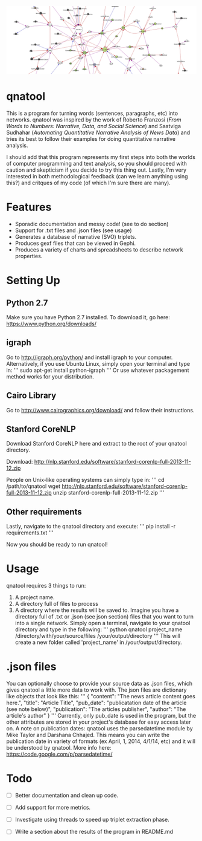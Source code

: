 ![A network graph](https://raw.githubusercontent.com/DansGit/qnatool/master/docs/abortion2.png)
# qnatool
This is a program for turning words (sentences, paragraphs, etc) into networks.
qnatool was inspired by the work of Roberto Franzosi (*From Words to Numbers: Narrative, Data, and Social Science*)
and Saatviga Sudhahar (*Automating Quantitative Narrative Analysis of News Data*) and tries its best to follow their
examples for doing quantitative narrative analysis. 

I should add that this program represents my first steps into
both the worlds of computer programming and text analysis, so you should proceed with caution 
and skepticism if you decide to try this thing out.
Lastly, I'm very interested in both methodological feedback
(can we learn anything using this?) and critques of my code (of which I'm sure there are many). 

# Features
* Sporadic documentation and messy code! (see to do section)
* Support for .txt files and .json files (see usage)
* Generates a database of narrative (SVO) triplets.
* Produces gexf files that can be viewed in Gephi.
* Produces a variety of charts and spreadsheets to describe network properties.

# Setting Up
## Python 2.7
Make sure you have Python 2.7 installed.
To download it, go here: https://www.python.org/downloads/ 

## igraph
Go to http://igraph.org/python/ and install igraph to your computer.
Alternatively, if you use Ubuntu Linux, simply open your terminal and type in:
'''
sudo apt-get install python-igraph
'''
Or use whatever packagement method works for your distribution.

## Cairo Library
Go to http://www.cairographics.org/download/ and follow their instructions.

## Stanford CoreNLP
Download Stanford CoreNLP here and extract to the root of your qnatool directory.

Download: http://nlp.stanford.edu/software/stanford-corenlp-full-2013-11-12.zip

People on Unix-like operating systems can simply type in:
'''
cd /path/to/qnatool
wget http://nlp.stanford.edu/software/stanford-corenlp-full-2013-11-12.zip
unzip stanford-corenlp-full-2013-11-12.zip
'''

## Other requirements
Lastly, navigate to the qnatool directory and execute:
'''
pip install -r requirements.txt
'''

Now you should be ready to run qnatool!

# Usage
qnatool requires 3 things to run:
1. A project name.
2. A directory full of files to process
3. A directory where the results will be saved to.
Imagine you have a directory full of .txt or .json (see json section) files that you want to turn into a single network.
Simply open a terminal, navigate to your qnatool directory and type in the following:
'''
python qnatool project_name /directory/with/your/source/files /your/output/directory
'''
This will create a new folder called 'project_name' in /your/output/directory.

# .json files
You can optionally choose to provide your source data as .json files, which gives qnatool a little more data to work with.
The json files are dictionary like objects that look like this:
'''
{
    "content": "The news article content goes here.",
    "title": "Article Title",
    "pub_date": "publicatation date of the article (see note below)",
    "publication": "The articles publisher",
    "author": "The article's author"
}
'''
Currently, only pub_date is used in the program, but the other attributes are stored in your project's database for easy
access later on.
A note on publication dates: qnatool uses the parsedatetime module by Mike Taylor and Darshana Chhajed. This means
you can write the publication date in variety of formats (ex April, 1, 2014, 4/1/14, etc) and it will be understood
by qnatool. More info here: https://code.google.com/p/parsedatetime/

# Todo
- [ ] Better documentation and clean up code.
- [ ] Add support for more metrics.
- [ ] Investigate using threads to speed up triplet extraction phase.
- [ ] Write a section about the results of the program in README.md


